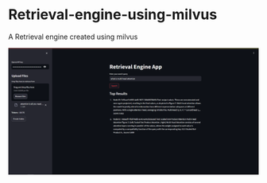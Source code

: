 # Retrieval-engine-using-milvus
A Retrieval engine created using milvus

![Output](images/output.png)